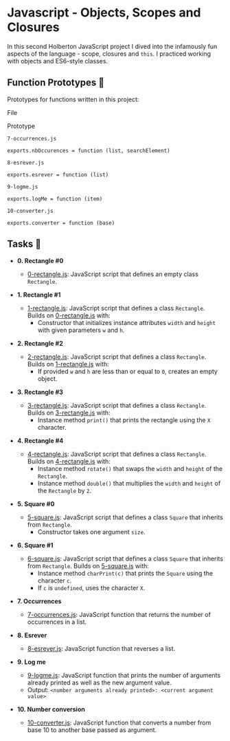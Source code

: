 # Javascript - Objects, Scopes and Closures

In this second Holberton JavaScript project I dived into the infamously fun aspects of the language - scope, closures and  `this`. I practiced working with objects and ES6-style classes.



## [](https://github.com/bdbaraban/holbertonschool-higher_level_programming#function-prototypes-floppy_disk)Function Prototypes  💾

Prototypes for functions written in this project:

File

Prototype

`7-occurrences.js`

`exports.nbOccurences = function (list, searchElement)`

`8-esrever.js`

`exports.esrever = function (list)`

`9-logme.js`

`exports.logMe = function (item)`

`10-converter.js`

`exports.converter = function (base)`

## [](https://github.com/bdbaraban/holbertonschool-higher_level_programming#tasks-page_with_curl)Tasks  📃

-   **0. Rectangle #0**
    
    -   [0-rectangle.js](https://github.com/bdbaraban/holbertonschool-higher_level_programming/blob/master/0x13-javascript_objects_scopes_closures/0-rectangle.js): JavaScript script that defines an empty class  `Rectangle`.
-   **1. Rectangle #1**
    
    -   [1-rectangle.js](https://github.com/bdbaraban/holbertonschool-higher_level_programming/blob/master/0x13-javascript_objects_scopes_closures/1-rectangle.js): JavaScript script that defines a class  `Rectangle`. Builds on  [0-rectangle.js](https://github.com/bdbaraban/holbertonschool-higher_level_programming/blob/master/0x13-javascript_objects_scopes_closures/0-rectangle.js)  with:
        -   Constructor that initializes instance attributes  `width`  and  `height`  with given parameters  `w`  and  `h`.
-   **2. Rectangle #2**
    
    -   [2-rectangle.js](https://github.com/bdbaraban/holbertonschool-higher_level_programming/blob/master/0x13-javascript_objects_scopes_closures/2-rectangle.js): JavaScript script that defines a class  `Rectangle`. Builds on  [1-rectangle.js](https://github.com/bdbaraban/holbertonschool-higher_level_programming/blob/master/0x13-javascript_objects_scopes_closures/1-rectangle.js)  with:
        -   If provided  `w`  and  `h`  are less than or equal to  `0`, creates an empty object.
-   **3. Rectangle #3**
    
    -   [3-rectangle.js](https://github.com/bdbaraban/holbertonschool-higher_level_programming/blob/master/0x13-javascript_objects_scopes_closures/3-rectangle.js): JavaScript script that defines a class  `Rectangle`. Builds on  [3-rectangle.js](https://github.com/bdbaraban/holbertonschool-higher_level_programming/blob/master/0x13-javascript_objects_scopes_closures/3-rectangle.js)  with:
        -   Instance method  `print()`  that prints the rectangle using the  `X`  character.
-   **4. Rectangle #4**
    
    -   [4-rectangle.js](https://github.com/bdbaraban/holbertonschool-higher_level_programming/blob/master/0x13-javascript_objects_scopes_closures/4-rectangle.js): JavaScript script that defines a class  `Rectangle`. Builds on  [4-rectangle.js](https://github.com/bdbaraban/holbertonschool-higher_level_programming/blob/master/0x13-javascript_objects_scopes_closures/4-rectangle.js)  with:
        -   Instance method  `rotate()`  that swaps the  `width`  and  `height`  of the  `Rectangle`.
        -   Instance method  `double()`  that multiplies the  `width`  and  `height`  of the  `Rectangle`  by  `2`.
-   **5. Square #0**
    
    -   [5-square.js](https://github.com/bdbaraban/holbertonschool-higher_level_programming/blob/master/0x13-javascript_objects_scopes_closures/5-square.js): JavaScript script that defines a class  `Square`  that inherits from  `Rectangle`.
        -   Constructor takes one argument  `size`.
-   **6. Square #1**
    
    -   [6-square.js](https://github.com/bdbaraban/holbertonschool-higher_level_programming/blob/master/0x13-javascript_objects_scopes_closures/6-square.js): JavaScript script that defines a class  `Square`  that inherits from  `Rectangle`. Builds on  [5-square.js](https://github.com/bdbaraban/holbertonschool-higher_level_programming/blob/master/0x13-javascript_objects_scopes_closures/5-square.js)  with:
        -   Instance method  `charPrint(c)`  that prints the  `Square`  using the character  `c`.
        -   If  `c`  is  `undefined`, uses the character  `X`.
-   **7. Occurrences**
    
    -   [7-occurrences.js](https://github.com/bdbaraban/holbertonschool-higher_level_programming/blob/master/0x13-javascript_objects_scopes_closures/7-occurrences.js): JavaScript function that returns the number of occurrences in a list.
-   **8. Esrever**
    
    -   [8-esrever.js](https://github.com/bdbaraban/holbertonschool-higher_level_programming/blob/master/0x13-javascript_objects_scopes_closures/8-esrever.js): JavaScript function that reverses a list.
-   **9. Log me**
    
    -   [9-logme.js](https://github.com/bdbaraban/holbertonschool-higher_level_programming/blob/master/0x13-javascript_objects_scopes_closures/9-logme.js): JavaScript function that prints the number of arguments already printed as well as the new argument value.
    -   Output:  `<number arguments already printed>: <current argument value>`
-   **10. Number conversion**
    
    -   [10-converter.js](https://github.com/bdbaraban/holbertonschool-higher_level_programming/blob/master/0x13-javascript_objects_scopes_closures/10-converter.js): JavaScript function that converts a number from base 10 to another base passed as argument.